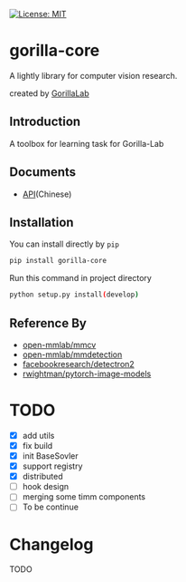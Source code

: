 [![License: MIT](https://img.shields.io/badge/License-MIT-yellow.svg)](https://opensource.org/licenses/MIT)

# gorilla-core
A lightly library for computer vision research.

created by [GorillaLab]([empty](https://github.com/Gorilla-Lab-SCUT))

## Introduction
A toolbox for learning task for Gorilla-Lab

## Documents
- [API](docs/API_manual.md)(Chinese)


## Installation
You can install directly by `pip`
```sh
pip install gorilla-core
```
Run this command in project directory
```sh
python setup.py install(develop)
```



## Reference By
- [open-mmlab/mmcv](https://github.com/open-mmlab/mmcv)
- [open-mmlab/mmdetection](https://github.com/open-mmlab/mmdetection)
- [facebookresearch/detectron2](https://github.com/facebookresearch/detectron2)
- [rwightman/pytorch-image-models](https://github.com/rwightman/pytorch-image-models)


# TODO
- [x] add utils
- [x] fix build
- [x] init BaseSovler
- [x] support registry
- [x] distributed
- [ ] hook design
- [ ] merging some timm components
- [ ] To be continue

# Changelog
TODO
